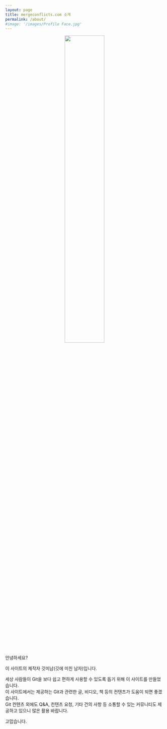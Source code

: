 ```yaml
---
layout: page
title: mergeconflicts.com 소개
permalink: /about/
#image: '/images/Profile Face.jpg'
---
```


<p align="center">
  <img src="https://mergeconflicts.com/images/Profile Image.jpg" width="50%">
</p>


안녕하세요?

이 사이트의 제작자 깃미남(깃에 미친 남자)입니다.

세상 사람들이 Git을 보다 쉽고 편하게 사용할 수 있도록 돕기 위해 이 사이트를 만들었습니다.<br/>
이 사이트에서는 제공하는 Git과 관련한 글, 비디오, 책 등의 컨텐츠가 도움이 되면 좋겠습니다.<br/>
Git 컨텐츠 외에도 Q&A, 컨텐츠 요청, 기타 건의 사항 등 소통할 수 있는 커뮤니티도 제공하고 있으니 많은 활용 바랍니다.<br/>

고맙습니다.
